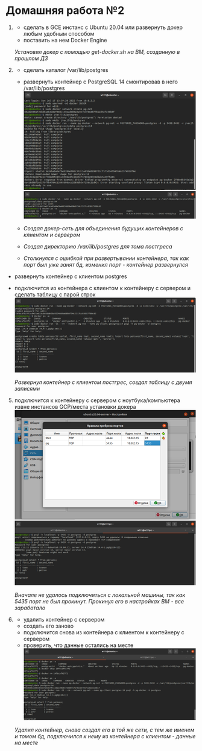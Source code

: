 # Домашняя работа №2
1. * сделать в GCE инстанс с Ubuntu 20.04 или развернуть докер любым удобным способом
   * поставить на нем Docker Engine

    _Установил докер с помощью get-docker.sh на ВМ, созданную в прошлом ДЗ_

2. * сделать каталог /var/lib/postgres
   * развернуть контейнер с PostgreSQL 14 смонтировав в него /var/lib/postgres
   ![plot](imgs/1.png)
   ![plot](imgs/2.png)

   * _Создал докер-сеть для объединения будущих контейнеров с клиентом и сервером_
   * _Создал директорию /var/lib/postgres для тома постгреса_
   * _Столкнулся с ошибкой при развертывании контейнера, так как порт был уже занят бд, изменил порт - контейнер развернулся_

* развернуть контейнер с клиентом postgres
* подключится из контейнера с клиентом к контейнеру с сервером и сделать таблицу с парой строк
   ![plot](imgs/3.png)

    _Развернул контейнер с клиентом постгрес, создал таблицу с двумя записями_

5. подключится к контейнеру с сервером с ноутбука/компьютера извне инстансов GCP/места установки докера
   ![plot](imgs/4.png)
   ![plot](imgs/5.png)

    _Вначале не удалось подключиться с локальной машины, так как 5435 порт не был прокинут. Прокинул его в настройках ВМ - все заработало_

6. * удалить контейнер с сервером
   * создать его заново
   * подключится снова из контейнера с клиентом к контейнеру с сервером
   * проверить, что данные остались на месте
   ![plot](imgs/6.png)

    _Удалил контейнер, снова создал его в той же сети, с тем же именем и томом бд, подключился к нему из контейнера с клиентом - данные на месте_
